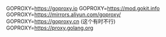 GOPROXY=https://goproxy.io
GOPROXY=https://mod.gokit.info
GOPROXY=https://mirrors.aliyun.com/goproxy/
GOPROXY=https://goproxy.cn (这个有时不行)
GOPROXY=https://proxy.golang.org
